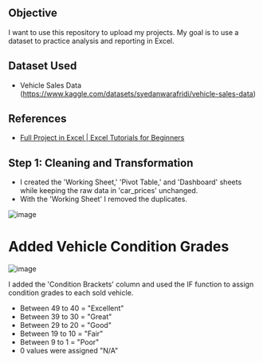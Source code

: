 ## Objective
I want to use this repository to upload my projects.
My goal is to use a dataset to practice analysis and reporting in Excel.  

## Dataset Used 
- Vehicle Sales Data (https://www.kaggle.com/datasets/syedanwarafridi/vehicle-sales-data)

## References 
- [Full Project in Excel | Excel Tutorials for Beginners]([url](https://www.youtube.com/watch?v=opJgMj1IUrc&ab_channel=AlexTheAnalyst))

## Step 1: Cleaning and Transformation
- I created the 'Working Sheet,' 'Pivot Table,' and 'Dashboard' sheets while keeping the raw data in 'car_prices' unchanged.
- With the 'Working Sheet' I removed the duplicates.

![image](https://github.com/user-attachments/assets/3de1da66-8889-49db-bdad-a7e79a8402b5)

# Added Vehicle Condition Grades
![image](https://github.com/user-attachments/assets/3f39f25a-996d-4215-8f00-8aba3a55a704)

I added the 'Condition Brackets' column and used the IF function to assign condition grades to each sold vehicle.
- Between 49 to 40 = "Excellent" 
- Between 39 to 30 = "Great" 
- Between 29 to 20 = "Good" 
- Between 19 to 10 = "Fair" 
- Between 9 to 1 = "Poor" 
- 0 values were assigned "N/A"
